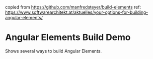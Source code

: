 copied from 
https://github.com/manfredsteyer/build-elements
ref:
https://www.softwarearchitekt.at/aktuelles/your-options-for-building-angular-elements/
# Angular Elements Build Demo

Shows several ways to build Angular Elements.

